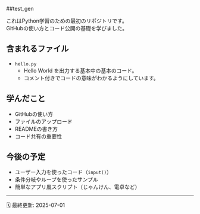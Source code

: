 ##test_gen

これはPython学習のための最初のリポジトリです。  
GitHubの使い方とコード公開の基礎を学びました。

## 含まれるファイル

- `hello.py`  
  - Hello World を出力する基本中の基本のコード。
  - コメント付きでコードの意味がわかるようにしています。

##  学んだこと

- GitHubの使い方
- ファイルのアップロード
- READMEの書き方
- コード共有の重要性

## 今後の予定

- ユーザー入力を使ったコード（`input()`）
- 条件分岐やループを使ったサンプル
- 簡単なアプリ風スクリプト（じゃんけん、電卓など）

---

🗓 最終更新: 2025-07-01  

